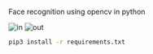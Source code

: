 Face recognition using opencv in python

![in](https://github.com/yhbsh/opencv-face-detection/assets/86262467/d04a704f-b970-4007-b86a-c2dc078c2479)
![out](https://github.com/yhbsh/opencv-face-detection/assets/86262467/c5a4196f-000d-46a9-99fe-72dd44f49b60)


```zsh
pip3 install -r requirements.txt
```
